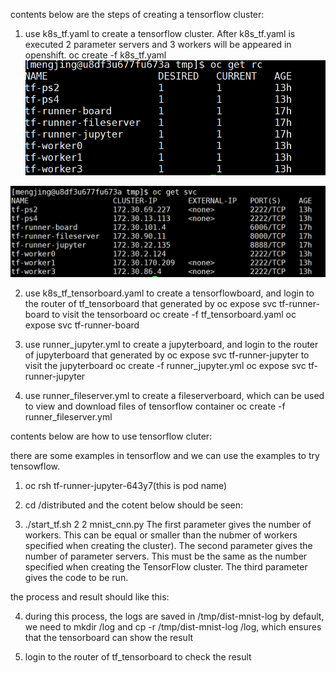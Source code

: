 contents below are the steps of creating a tensorflow cluster:

1. use k8s_tf.yaml to create a tensorflow cluster. After k8s_tf.yaml is executed 2 parameter servers and 3 workers will be appeared in openshift.
 oc create -f k8s_tf.yaml
![](images/step1.png)

![](images/setp1.1.png)

2. use k8s_tf_tensorboard.yaml to create a tensorflowboard, and login to the router  of tf_tensorboard that generated by oc expose svc tf-runner-board to visit the tensorboard
oc create -f tf_tensorboard.yaml
oc expose svc tf-runner-board

3. use runner_jupyter.yml to create a jupyterboard, and login to the router of jupyterboard that generated by oc expose svc tf-runner-jupyter to visit the jupyterboard
oc create -f runner_jupyter.yml
oc expose svc tf-runner-jupyter

4. use runner_fileserver.yml to create a fileserverboard, which can be used to view and download files of tensorflow container
oc create -f runner_fileserver.yml

contents below are how to use tensorflow cluter:

there are some examples in tensorflow and we can use the examples to try tensowflow.
1. oc rsh tf-runner-jupyter-643y7(this is pod name)

2. cd /distributed and the cotent below should be seen:

3. ./start_tf.sh 2 2 mnist_cnn.py
The first parameter gives the number of workers. This can be equal or smaller than the nubmer of workers specified when creating the cluster).
The second parameter gives the number of parameter servers. This must be the same as the number specified when creating the TensorFlow cluster.
The third parameter gives the code to be run.

the process and result should like this:

4. during this process, the logs are saved in /tmp/dist-mnist-log by default, we need to mkdir /log and cp -r /tmp/dist-mnist-log /log, which 
ensures that the tensorboard can show the result

5. login to the router  of tf_tensorboard to check the result

